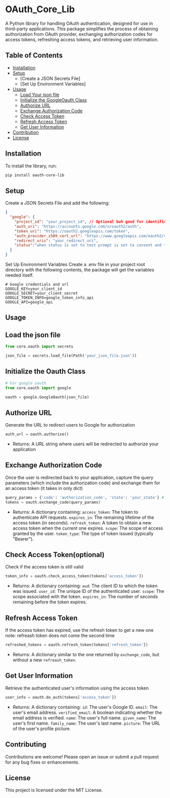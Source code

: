 # OAuth_Core_Lib
A Python library for handling OAuth authentication, designed for use in third-party applications. This package simplifies the process of obtaining authorization from OAuth provider, exchanging authorization codes for access tokens, refreshing access tokens, and retrieving user information.

## Table of Contents

- [Installation](#installation)
- [Setup](#setup)
  - [Create a JSON Secrets File]
  - [Set Up Environment Variables]
- [Usage](#usage)
  - [Load Your json file](#load-the-json-file)
  - [Initialize the GoogleOauth Class](#initialize-the-googleoauth-class)
  - [Authorize URL](#authorize-url)
  - [Exchange Authorization Code](#exchange-authorization-code)
  - [Check Access Token](#check-access-token)
  - [Refresh Access Token](#refresh-access-token)
  - [Get User Information](#get-user-information)
- [Contribution](#contributing)
- [License](#license)

## Installation

To install the library, run:

```bash
pip install oauth-core-lib
```

## Setup

Create a JSON Secrets File and add the following:

```json
{
  "google": {
    "project_id": "your_project_id", // Optional buh good for identification
    "auth_uri": "https://accounts.google.com/o/oauth2/auth",
    "token_uri": "https://oauth2.googleapis.com/token",
    "auth_provider_x509_cert_url": "https://www.googleapis.com/oauth2/v1/certs",
    "redirect_uris": "your_redirect_uri",
    "status":"when status is set to test prompt is set to consent and this is good for testing"
  }
}
````

Set Up Environment Variables
Create a .env file in your project root directory with the following contents, the package will get the variables needed itself.
```text
# Google credentials and url
GOOGLE_KEY=your_client_id
GOOGLE_SECRET=your_client_secret
GOOGLE_TOKEN_INFO=google_token_info_api
GOOGLE_API=google_api
```

## Usage

## Load the json file
```python
from core.oauth import secrets

json_file = secrets.load_file(Path('your_json_file.json'))
```

## Initialize the Oauth Class
```python
# For google oauth
from core.oauth import google

oauth = google.GoogleOauth(json_file)
```

## Authorize URL
Generate the URL to redirect users to Google for authorization

```python 
auth_url = oauth.authorise()
```
- Returns: A URL string where users will be redirected to authorize your application

## Exchange Authorization Code
Once the user is redirected back to your application, capture the query parameters (which include the authorization code) and exchange them for an access token (it takes in only dict)

```python
query_params = {'code': 'authorization_code', 'state': 'your_state'} # query gotten from the redirect uri converted to dictionary
tokens = oauth.exchange_code(query_params)
```
- Returns: A dictionary containing:
  `access_token`: The token to authenticate API requests.
  `expires_in`: The remaining lifetime of the access token (in seconds).
  `refresh_token`: A token to obtain a new access token when the current one expires.
  `scope`: The scope of access granted by the user.
  `token_type`: The type of token issued (typically "Bearer").

## Check Access Token(optional)
Check if the access token is still valid

```python
token_info = oauth.check_access_token(tokens['access_token'])
```
- Returns: A dictionary containing:
  `aud`: The client ID to which the token was issued.
  `user_id`: The unique ID of the authenticated user.
  `scope`: The scope associated with the token.
  `expires_in`: The number of seconds remaining before the token expires.

## Refresh Access Token
If the access token has expired, use the refresh token to get a new one
note: refreash token does not come the second time

```python
refreshed_tokens = oauth.refresh_token(tokens['refresh_token'])
```
- Returns: A dictionary similar to the one returned by `exchange_code`, but without a new `refreash_token`.

## Get User Information
Retrieve the authenticated user's information using the access token

```python
user_info = oauth.do_auth(tokens['access_token'])
```

- Returns: A dictionary containing:
  `id`: The user's Google ID.
  `email`: The user's email address.
  `verified_email`: A boolean indicating whether the email address is verified.
  `name`: The user's full name.
  `given_name`: The user's first name.
  `family_name`: The user's last name.
  `picture`: The URL of the user's profile picture.


## Contributing

Contributions are welcome! Please open an issue or submit a pull request for any bug fixes or enhancements.

## License

This project is licensed under the MIT License.